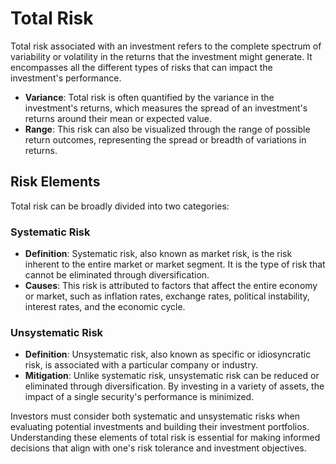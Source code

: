 # Total Risk

Total risk associated with an investment refers to the complete spectrum of variability or volatility in the returns that the investment might generate. It encompasses all the different types of risks that can impact the investment's performance.

- **Variance**: Total risk is often quantified by the variance in the investment's returns, which measures the spread of an investment's returns around their mean or expected value.
- **Range**: This risk can also be visualized through the range of possible return outcomes, representing the spread or breadth of variations in returns.

## Risk Elements

Total risk can be broadly divided into two categories:

### Systematic Risk

- **Definition**: Systematic risk, also known as market risk, is the risk inherent to the entire market or market segment. It is the type of risk that cannot be eliminated through diversification.
- **Causes**: This risk is attributed to factors that affect the entire economy or market, such as inflation rates, exchange rates, political instability, interest rates, and the economic cycle.

### Unsystematic Risk

- **Definition**: Unsystematic risk, also known as specific or idiosyncratic risk, is associated with a particular company or industry.
- **Mitigation**: Unlike systematic risk, unsystematic risk can be reduced or eliminated through diversification. By investing in a variety of assets, the impact of a single security's performance is minimized.

Investors must consider both systematic and unsystematic risks when evaluating potential investments and building their investment portfolios. Understanding these elements of total risk is essential for making informed decisions that align with one's risk tolerance and investment objectives.
